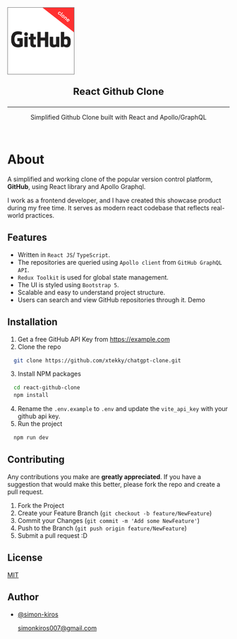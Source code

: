 

<img src="./github-clone.png" width="150" height="150" style="border: 1px solid gray" />

<p style="text-align: center;font-size: 22px"><b>React Github Clone</b></p>

<hr />

<p style="text-align: center">Simplified Github Clone built with React and Apollo/GraphQL</p><br>

# About

A simplified and working clone of the popular version control platform, <b>GitHub</b>, using React library and Apollo Graphql.

I work as a frontend developer, and I have created this showcase product during my free time. It serves as modern react codebase that reflects real-world practices.



## Features

- Written in `React JS`/ `TypeScript`.
- The repositories are queried using `Apollo client` from `GitHub GraphQL API`.
- `Redux Toolkit` is used for global state management.
- The UI is styled using `Bootstrap 5`.
- Scalable and easy to understand project structure.
- Users can search and view GitHub repositories through it. Demo



## Installation

1. Get a free GitHub API Key from https://example.com
2. Clone the repo
```bash
  git clone https://github.com/xtekky/chatgpt-clone.git
```
3.	Install NPM packages
```bash
  cd react-github-clone
  npm install
```
4.	Rename the `.env.example` to `.env` and update the `vite_api_key` with your github api key.
5.	Run the project
```bash
  npm run dev
```


## Contributing

Any contributions you make are <b>greatly appreciated</b>.
If you have a suggestion that would make this better, please fork the repo and create a pull request.

1.	Fork the Project
2.	Create your Feature Branch (`git checkout -b feature/NewFeature`)
3.	Commit your Changes (`git commit -m 'Add some NewFeature'`)
4.	Push to the Branch (`git push origin feature/NewFeature`)
5.	Submit a pull request :D



## License

[MIT](https://choosealicense.com/licenses/mit/)




## Author

- [@simon-kiros](https://www.github.com/simon-kiros)  

  simonkiros007@gmail.com

